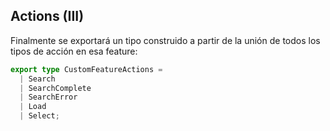 ## Actions (III)

Finalmente se exportará un tipo construido a partir de la unión de todos los tipos de acción en esa feature:

```typescript
export type CustomFeatureActions =
  | Search
  | SearchComplete
  | SearchError
  | Load
  | Select;

```